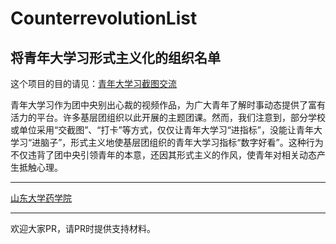 # CounterrevolutionList
## 将青年大学习形式主义化的组织名单

这个项目的目的请见：[青年大学习截图交流](https://github.com/RuikangSun/WDNMDQNDXX)

青年大学习作为团中央别出心裁的视频作品，为广大青年了解时事动态提供了富有活力的平台。许多基层团组织以此开展的主题团课。然而，我们注意到，部分学校或单位采用“交截图”、“打卡”等方式，仅仅让青年大学习“进指标”，没能让青年大学习“进脑子”，形式主义地使基层团组织的青年大学习指标“数字好看”。这种行为不仅违背了团中央引领青年的本意，还因其形式主义的作风，使青年对相关动态产生抵触心理。
***

[山东大学药学院](https://mp.weixin.qq.com/s/jFHLncLeOzjFBYh6NmVCZw)

***

欢迎大家PR，请PR时提供支持材料。
